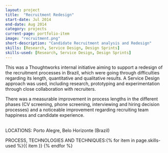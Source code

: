 ```yaml
---
layout: project
title:  "Recruitment Redesign"
start-date: Jul 2014
end-date: Aug 2014
category: projects
current-page: portfolio-item
image: "recruitment.png"
short-description: "Candidate Recruitment analysis and Redesign"
skills: [Research, Service Design, Design Sprints]
skills-used: [Research, Service Design, Design Sprints]
---
```


This was a Thoughtworks internal initiative aiming to support a redesign of the recruitment processes in Brazil, which were going through difficulties regarding its length, quantitative and qualitative results. A Service Design approach was used, including research, prototyping and experimentation through close collaboration with recruiters.

There was a measurable improvement in process lengths in the different phases (CV screening, phone screening, interviewing and hiring decision processes) and a noticeable improvement regarding recruiting team happiness and candidate experience.

<br>
<span class="category-description">LOCATIONS:</span>
Porto Alegre, Belo Horizonte (Brazil)

<span class="category-description">PROCESS, TECHNOLOGIES AND TECHNIQUES:</span>{% for item in page.skills-used %}<span class="skill-item">{{ item }}</span> {% endfor %} 